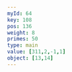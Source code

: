 ```yaml
---
myId: 64
key: 108
pos: 136
weight: 8
primes: 50
type: main
value: [311,2,-1,1]
object: [13,14]
---
```

